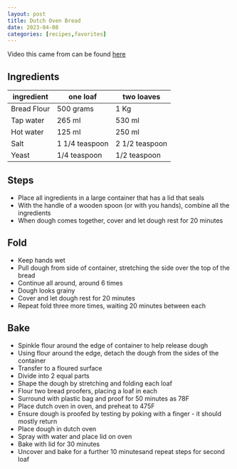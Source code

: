 ```yaml
---
layout: post
title: Dutch Oven Bread
date: 2023-04-08
categories: [recipes,favorites]
---
```


Video this came from can be found [here](https://www.youtube.com/watch?v=s8Rf2LBgmsc&list=WL)
## Ingredients

| ingredient | one loaf | two loaves |
| --- | --- | --- |
| Bread Flour | 500 grams | 1 Kg |
| Tap water | 265 ml | 530 ml |
| Hot water | 125 ml | 250 ml |
| Salt | 1 1/4 teaspoon | 2 1/2 teaspoon |
| Yeast | 1/4 teaspoon | 1/2 teaspoon |


## Steps

* Place all ingredients in a large container that has a lid that seals
* With the handle of a wooden spoon (or with you hands), combine all the ingredients
* When dough comes together, cover and let dough rest for 20 minutes

## Fold
* Keep hands wet
* Pull dough from side of container, stretching the side over the top of the bread
* Continue all around, around 6 times
* Dough looks grainy
* Cover and let dough rest for 20 minutes
* Repeat fold three more times, waiting 20 minutes between each

## Bake
* Spinkle flour around the edge of container to help release dough
* Using flour around the edge, detach the dough from the sides of the container
* Transfer to a floured surface
* Divide into 2 equal parts
* Shape the dough by stretching and folding each loaf
* Flour two bread proofers, placing a loaf in each
* Surround with plastic bag and proof for 50 minutes as 78F
* Place dutch oven in oven, and preheat to 475F
* Ensure dough is proofed by testing by poking with a finger - it should mostly return
* Place dough in dutch oven
* Spray with water and place lid on oven
* Bake with lid for 30 minutes
* Uncover and bake for a further 10 minutesand repeat steps for second loaf
